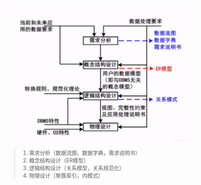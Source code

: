 ![img](3.%E6%95%B0%E6%8D%AE%E5%BA%93%E8%AE%BE%E8%AE%A1%E8%BF%87%E7%A8%8B.assets/watermark,type_ZmFuZ3poZW5naGVpdGk,shadow_10,text_aHR0cHM6Ly9ibG9nLmNzZG4ubmV0L2ltcmVhbF8=,size_16,color_FFFFFF,t_70-20220810102426406.jpeg)

>1. 需求分析（数据流图、数据字典，需求说明书）
>2. 概念结构设计（ER模型）
>3. 逻辑结构设计（关系模型，关系规范化）
>4. 物理设计（聚簇索引，内模式）